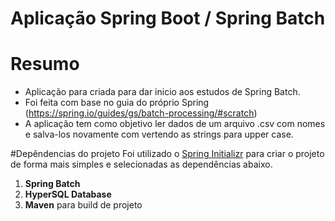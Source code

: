 # Aplicação Spring Boot / Spring Batch

# Resumo
+ Aplicação para criada para dar inicio aos estudos de Spring Batch.
+ Foi feita com base no guia do próprio Spring (https://spring.io/guides/gs/batch-processing/#scratch)
+ A aplicação tem como objetivo ler dados de um arquivo .csv com nomes e salva-los novamente
com vertendo as strings para upper case.

#Depêndencias do projeto
Foi utilizado o [Spring Initializr](https://start.spring.io/) para criar o projeto de forma mais simples
e selecionadas as dependências abaixo.
1. **Spring Batch**
2. **HyperSQL Database**
3. **Maven** para build de projeto

